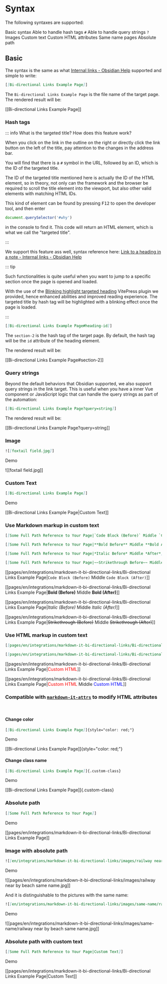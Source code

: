 # Syntax

The following syntaxes are supported:

<div grid="~ cols-[auto_1fr] gap-1" items-center my-1>
  <span i-icon-park-outline:check-one text="green-600" />
  <span>Basic syntax</span>
  <span i-icon-park-outline:check-one text="green-600" />
  <span>Able to handle hash tags <code>#</code></span>
  <span i-icon-park-outline:check-one text="green-600" />
  <span>Able to handle query strings <code>?</code></span>
  <span i-icon-park-outline:check-one text="green-600" />
  <span>Images</span>
  <span i-icon-park-outline:check-one text="green-600" />
  <span>Custom text</span>
  <span i-icon-park-outline:check-one text="green-600" />
  <span>Custom HTML attributes</span>
  <span i-icon-park-outline:check-one text="green-600" />
  <span>Same name pages</span>
  <span i-icon-park-outline:check-one text="green-600" />
  <span>Absolute path</span>
</div>

## Basic

The syntax is the same as what [Internal links - Obsidian Help](https://help.obsidian.md/Linking+notes+and+files/Internal+links) supported and simple to write:

```markdown
[[Bi-directional Links Example Page]]
```

The `Bi-directional Links Example Page` is the file name of the target page. The rendered result will be:

[[Bi-directional Links Example Page]]

### Hash tags

::: info What is the targeted title? How does this feature work?

When you click on the link in the outline on the right or directly click the link button on the left of the title, pay attention to the changes in the address bar.

You will find that there is a `#` symbol in the URL, followed by an ID, which is the ID of the targeted title.

The ID of the targeted title mentioned here is actually the ID of the HTML element, so in theory, not only can the framework and the browser be required to scroll the title element into the viewport, but also other valid elements with matching HTML IDs.

This kind of element can be found by pressing <kbd>F12</kbd> to open the developer tool, and then enter

```js
document.querySelector('#why')
```

in the console to find it. This code will return an HTML element, which is what we call the "targeted title".

:::

We support this feature ass well, syntax reference here: [Link to a heading in a note - Internal links - Obsidian Help](https://help.obsidian.md/Linking+notes+and+files/Internal+links#Link+to+a+heading+in+a+note)

::: tip

Such functionalities is quite useful when you want to jump to a specific section once the page is opened and loaded.

With the use of the [Blinking highlight targeted heading](/pages/en/integrations/vitepress-plugin-highlight-targeted-heading/) VitePress plugin we provided, hence enhanced abilities and improved reading experience. The targeted title by hash tag will be highlighted with a blinking effect once the page is loaded.

:::

```markdown
[[Bi-directional Links Example Page#heading-id]]
```

The `section-2` is the hash tag of the target page. By default, the hash tag will be the `id` attribute of the heading element.

The rendered result will be:

[[Bi-directional Links Example Page#section-2]]

### Query strings

Beyond the default behaviors that Obsidian supported, we also support query strings in the link target. This is useful when you have a inner Vue component or JavaScript logic that can handle the query strings as part of the automation:

```markdown
[[Bi-directional Links Example Page?query=string]]
```

The rendered result will be:

[[Bi-directional Links Example Page?query=string]]

### Image

```markdown
![[foxtail field.jpg]]
```

Demo

![[foxtail field.jpg]]

### Custom Text

```markdown
[[Bi-directional Links Example Page]]
```

Demo

[[Bi-directional Links Example Page|Custom Text]]

### Use Markdown markup in custom text

```markdown
[[Some Full Path Reference to Your Page|`Code Block (Before)` Middle `Code Block (After)`]]

[[Some Full Path Reference to Your Page|**Bold Before** Middle **Bold After**]]

[[Some Full Path Reference to Your Page|*Italic Before* Middle *After*]]

[[Some Full Path Reference to Your Page|~~Strikethrough Before~~ Middle ~~Strikethrough After~~]]
```

[[pages/en/integrations/markdown-it-bi-directional-links/Bi-directional Links Example Page|`Code Block (Before)` Middle `Code Block (After)`]]

[[pages/en/integrations/markdown-it-bi-directional-links/Bi-directional Links Example Page|**Bold (Before)** Middle **Bold (After)**]]

[[pages/en/integrations/markdown-it-bi-directional-links/Bi-directional Links Example Page|*Italic (Before)* Middle *Italic (After)*]]

[[pages/en/integrations/markdown-it-bi-directional-links/Bi-directional Links Example Page|~~Strikethrough (Before)~~ Middle ~~Strikethrough (After)~~]]

### Use HTML markup in custom text

```markdown
[[pages/en/integrations/markdown-it-bi-directional-links/Bi-directional Links Example Page|<span style="color: red;">Custom HTML</span>]]

[[pages/en/integrations/markdown-it-bi-directional-links/Bi-directional Links Example Page|<span style="color: red;">Custom HTML</span> Middle <span style="color: blue;">Custom HTML</span>]]
```

[[pages/en/integrations/markdown-it-bi-directional-links/Bi-directional Links Example Page|<span style="color: red;">Custom HTML</span>]]

[[pages/en/integrations/markdown-it-bi-directional-links/Bi-directional Links Example Page|<span style="color: red;">Custom HTML</span> Middle <span style="color: blue;">Custom HTML</span>]]

### Compatible with [`markdown-it-attrs`](https://github.com/arve0/markdown-it-attrs) to modify HTML attributes

<br>

#### Change color

```markdown
[[Bi-directional Links Example Page]]{style="color: red;"}
```

Demo

[[Bi-directional Links Example Page]]{style="color: red;"}

#### Change class name

```markdown
[[Bi-directional Links Example Page]]{.custom-class}
```

Demo

[[Bi-directional Links Example Page]]{.custom-class}

### Absolute path

```markdown
[[Some Full Path Reference to Your Page]]
```

Demo

[[pages/en/integrations/markdown-it-bi-directional-links/Bi-directional Links Example Page]]

### Image with absolute path

```markdown
![[en/integrations/markdown-it-bi-directional-links/images/railway near by beach same name.jpg]]
```

Demo

![[pages/en/integrations/markdown-it-bi-directional-links/images/railway near by beach same name.jpg]]

And it is distinguishable to the pictures with the same name:

```markdown
![[en/integrations/markdown-it-bi-directional-links/images/same-name/railway near by beach same name.jpg]]
```

Demo

![[pages/en/integrations/markdown-it-bi-directional-links/images/same-name/railway near by beach same name.jpg]]

### Absolute path with custom text

```markdown
[[Some Full Path Reference to Your Page|Custom Text]]
```

Demo

[[pages/en/integrations/markdown-it-bi-directional-links/Bi-directional Links Example Page|Custom Text]]


